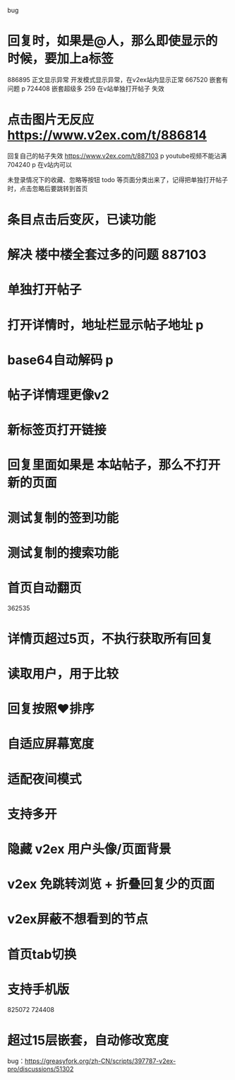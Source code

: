 bug

# 回复时，如果是@人，那么即使显示的时候，要加上a标签

886895 正文显示异常 开发模式显示异常，在v2ex站内显示正常
667520 嵌套有问题 p
724408 嵌套超级多 259 在v站单独打开帖子 失效

# 点击图片无反应 https://www.v2ex.com/t/886814

回复自己的帖子失效 https://www.v2ex.com/t/887103 p
youtube视频不能沾满 704240 p 在v站内可以

未登录情况下的收藏、忽略等按钮
todo 等页面分类出来了，记得把单独打开帖子时，点击忽略后要跳转到首页

# 条目点击后变灰，已读功能

# 解决 楼中楼全套过多的问题 887103

# 单独打开帖子

# 打开详情时，地址栏显示帖子地址 p

# base64自动解码 p

# 帖子详情理更像v2

# 新标签页打开链接

# 回复里面如果是 本站帖子，那么不打开新的页面

# 测试复制的签到功能

# 测试复制的搜索功能

# 首页自动翻页

362535

# 详情页超过5页，不执行获取所有回复


# 读取用户，用于比较

# 回复按照❤️排序

# 自适应屏幕宽度

# 适配夜间模式

# 支持多开

# 隐藏 v2ex 用户头像/页面背景

# v2ex 免跳转浏览 + 折叠回复少的页面

# v2ex屏蔽不想看到的节点

# 首页tab切换

# 支持手机版

825072
724408

# 超过15层嵌套，自动修改宽度

bug：https://greasyfork.org/zh-CN/scripts/397787-v2ex-pro/discussions/51302
